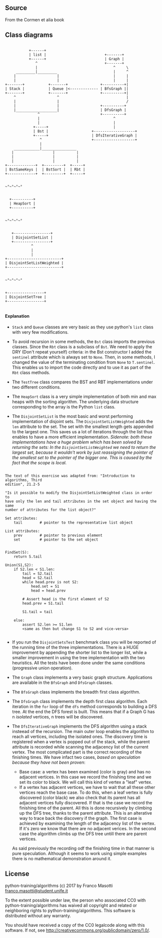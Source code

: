 ## Source

From the Cormen et alia book

## Class diagrams

```

           +------+
           | list |                           +-------+
           +------+                           | Graph |
              ^                               +-------+
              |                                   ^     \
     _________|_________                          |     ^
    |                   |                         |     |    
    |                   |                         |     |
+-------+           +-------+               +----------+|
| Stack |           | Queue |<------------- | BfsGraph ||
+-------+           +-------+               +----------+|
    ^                   ^                               |
    |                   |                               /
    |                   |                   +----------+
    |___________________|                   | DfsGraph |
               ^                            +----------+
               |                                  ^
               |                                  |
             +-----+                              |
             | Bst |                    +-------------------+   
             +-----+                    | DfsIterativeGraph |
                ^                       +-------------------+
                |
    ____________|________________
   |                  |          |
   |                  |          |
   |                  |          |
+-------------+  +---------+  +-----+
| BstSameKeys |  | BstSort |  | Rbt |
+-------------+  +---------+  +-----+


~°~°~°~°


  +----------+
  | HeapSort |
  +----------+


~°~°~°~°


   +-----------------+
   | DisjointSetList |
   +-----------------+
            ^
            |
            |
+-------------------------+
| DisjointSetListWeighted |
+-------------------------+


~°~°~°~°


+-----------------+
| DisjointSetTree |
+-----------------+


```

#### Explanation

- `Stack` and `Queue` classes are very basic as they use python's `list` class
   with very few modifications.

- To avoid recursion in some methods, the `Bst` class imports the previous 
  classes. Since the `Rbt` class is a subclass of `Bst`. We need to apply the 
  DRY (Don't repeat yourself) criteria: in the Bst constructor I added
  the `sentinel` attribute which is always set to `None`. Then, in some 
  methods, I changed the value of the terminating condition from `None` to 
  `T.sentinel`. This enables us to import the code directly and to use it as 
  part of the `Rbt` class methods.

- The `TestTree` class compares the BST and RBT implementations under 
  two different conditions.

- The `HeapSort` class is a very simple implementation of both min and max 
  heaps with the sorting algorithm. The underlying data structure 
  corresponding to the array is the Python `list` class.

- The `DisjointSetList` is the most basic and worst performing
  implementation of disjoint sets. The `DisjointSetListWeighted` adds 
  the `len` attribute to the set. The set with the smallest length 
  gets appended to the largest one. This saves us a lot of iterations
  through the list thus enables to have a more efficient implementation. 
  *Sidenote:
  both these implementations have a huge problem which has been solved by 
  returning the sets: In the `DisjointSetListWeighted` we need
  to return the largest set, because it wouldn't work by just reassigning the 
  pointer of the smallest set to the pointer of the bigger one. This is caused 
  by the fact that the scope is local.*

```

The text of this exercise was adapted from: "Introduction to algorithms, Third 
edition", 21.2-5

"Is it possible to modify the DisjointSetListWeighted class in order to
have only the len and tail attributes in the set object and having the same 
number of attributes for the list object?"

Set attributes:
    tail        # pointer to the representative list object

List attributes:
    prev        # pointer to previous element
    set         # pointer to the set object


FindSet(S):
    return S.tail

Union(S1,S2):
    if S2.len < S1.len:
        tail = S2.tail
        head = S2.tail
        while head.prev is not S2:
            head.set = S1
            head = head.prev

        # Assert head is the first element of S2
        head.prev = S1.tail

        S1.tail = tail

    else:
        assert S2.len >= S1.len
        <same as then but change S1 to S2 and vice-versa>
        
```

- If you run the `DisjointSetsTest` benchmark class you will be reported of the 
  running time of the three implementations. There is a HUGE improvement by 
  appending the shorter list to the longer list, while a smaller improvement in 
  using the tree implementation with the two heuristics. All the tests have 
  been done under the same conditions (progressive union operation).

- The `Graph` class implements a very basic graph structure. Applications are 
  available in the `BfsGraph` and `DfsGraph` classes.

- The `BfsGraph` class implements the breadth first class algorithm.

- The `DfsGraph` class implements the depth first class algorithm. Each 
  iteration in the `for` loop of the `dfs` method corresponds to building a DFS 
  tree. At the end the DFS forest is built. This means that if a Graph G has n 
  *isolated* vertices, n trees will be discovered.

- The `DfsIterativeGraph` implements the DFS algorithm using a stack insteead 
  of the recursion. The main outer loop enables the algorithm to reach all 
  vertices, including the isolated ones. The discovery time is registered
  when a vertex is popped out of the stack, while the parent attribute is 
  recorded while scanning the adjacency list of the current vertex. The most 
  complicated part is the correct recording of the finishing times. We have 
  infact two cases, *based on speculation because they have not been proven*:
  - Base case: a vertex has been examined (color is gray) and has no adjacent 
    vertices. In this case we record the finishing time and we set its color to 
    black. We will call this kind of vertex a "leaf" vertex.
  - If a vertex has adjacent vertices, we have to wait that all these other 
    vertices reach the base case. To do this, when a leaf vertex is fully 
    discovered (color black) we also check that its parent has all adjacent 
    vertices fully discovered. If that is the case we record the finishing time 
    of the parent. All this is done recursively by climbing up the DFS tree, 
    thanks to the parent attribute. This is an alterative way to trace back the
    discovery if the graph.
  The first case is achieved by examining the length of the adjacency list of 
  the vertex. If it's zero we know that there are no adjacent verices. In the 
  second case the algorithm climbs up the DFS tree untill there are parent 
  vertices.

  As said previously the recording odf the finishing time in that manner is
  pure speculation. Although it seems to work using simple examples there is
  no mathematical demonstration around it.


## License

python-training/algorithms (c) 2017 by Franco Masotti 
<franco.masotti@student.unife.it>

To the extent possible under law, the person who associated CC0 with
python-training/algorithms has waived all copyright and related or
neighboring rights to python-training/algorithms. This software is
distributed without any warranty.

You should have received a copy of the CC0 legalcode along with this
software.  If not, see <http://creativecommons.org/publicdomain/zero/1.0/>.


